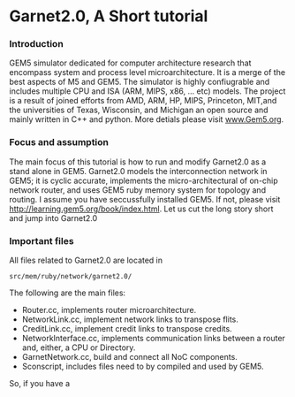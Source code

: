 # Garnet2.0, A Short tutorial
### Introduction
GEM5 simulator dedicated for  computer architecture research that encompass system and process level microarchitecture. It is a merge of the best aspects of  M5 and GEM5. The simulator is highly confiugrable and includes multiple CPU and ISA (ARM, MIPS, x86, ... etc) models. The project is a result of joined efforts from AMD, ARM, HP, MIPS, Princeton, MIT,and the universities of Texas, Wisconsin, and Michigan  an open source and mainly written in C++ and python. More detials please visit www.Gem5.org. 
### Focus and assumption
The main focus of this tutorial is how to run and modify Garnet2.0 as a stand alone in GEM5. Garnet2.0 models the interconnection network in GEM5; it is cyclic accurate, implements the micro-architectural of on-chip network router, and uses GEM5 ruby memory system for topology and routing. I assume you have seccussfully installed GEM5. If not, please visit http://learning.gem5.org/book/index.html. Let us cut the long story short and jump into Garnet2.0 
### Important files
All files related to Garnet2.0 are located in 
```
src/mem/ruby/network/garnet2.0/
```
The following are the main files:

* Router.cc, implements router microarchitecture. 
* NetworkLink.cc, implement network links to transpose flits.
* CreditLink.cc, implement credit links to transpose credits. 
* NetworkInterface.cc, implements communication links between a router and, either, a CPU or Directory. 
* GarnetNetwork.cc, build and connect all NoC components. 
* Sconscript, includes files need to by compiled and used by GEM5.  

So, if you have a 


